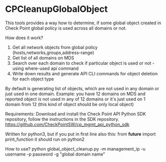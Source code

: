 # CPCleanupGlobalObject

This tools provides a way how to determine, if some global object created in Check Point global policy is used across all domains or not.

How does it work?
1. Get all network objects from global policy (hosts,networks,groups,address-range)
2. Get list of all domains on MDS
3. Search over each domain to check if particular object is used or not - using where-used api command
4. Write down results and generate API CLI commands for object deletion for each object type

By default is generating list of objects, which are not used in any domain or just used in one domain. 
Example: you have 12 domains on MDS and reported object is not used in any of 12 domains or it's just used on 1 domain from 12 (this kind of object should be only local object)

Requirements:
Download and install the Check Point API Python SDK repository, follow the instructions in the SDK repository.
https://github.com/CheckPointSW/cp_mgmt_api_python_sdk

Written for python3, but if you put in first line also this:
from __future__ import print_function
it should run on python2

How to use?
python global_object_cleanup.py -m management_ip -u username -p password -g "global domain name"



